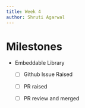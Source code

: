 ```yaml
---
title: Week 4
author: Shruti Agarwal
---
```

# Milestones
- Embeddable Library
	- [ ] Github Issue Raised
	- [ ] PR raised
	- [ ] PR review and merged

